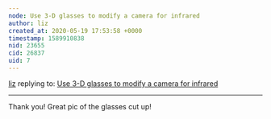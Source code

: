 ```yaml
---
node: Use 3-D glasses to modify a camera for infrared
author: liz
created_at: 2020-05-19 17:53:58 +0000
timestamp: 1589910838
nid: 23655
cid: 26837
uid: 7
---
```




[liz](../profile/liz) replying to: [Use 3-D glasses to modify a camera for infrared](../notes/umberto_rootman/05-17-2020/cheap-sports-cam-mod)

----
Thank you! Great pic of the glasses cut up!